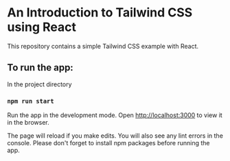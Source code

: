 # An Introduction to Tailwind CSS using React

This repository contains a simple Tailwind CSS example with React.

## To run the app:
In the project directory

### `npm run start`
Run the app in the development mode. Open [http://localhost:3000](http://localhost:3000) to view it in the browser.

The page will reload if you make edits. You will also see any lint errors in the console. Please don't forget to install npm packages before running the app.
